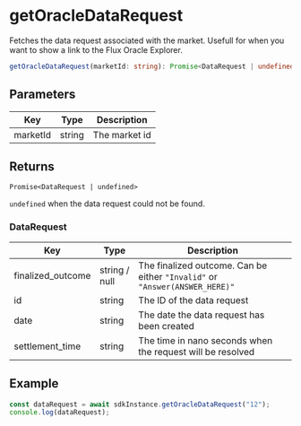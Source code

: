 # getOracleDataRequest

Fetches the data request associated with the market. Usefull for when you want to show a link to the Flux Oracle Explorer.

```TypeScript
getOracleDataRequest(marketId: string): Promise<DataRequest | undefined>
```

## Parameters

|Key|Type|Description|
|---|---|---|
|marketId|string|The market id

## Returns

`Promise<DataRequest | undefined>`

`undefined` when the data request could not be found.

### DataRequest

|Key|Type|Description
|---|---|---|
|finalized_outcome| string / null | The finalized outcome. Can be either `"Invalid"` or `"Answer(ANSWER_HERE)"` |
|id| string | The ID of the data request
|date | string | The date the data request has been created
|settlement_time| string | The time in nano seconds when the request will be resolved

## Example

```TypeScript
const dataRequest = await sdkInstance.getOracleDataRequest("12");
console.log(dataRequest);
```
